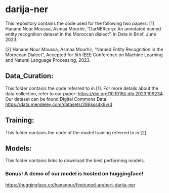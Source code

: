 # darija-ner
This repository contains the code used for the following two papers: 
[1]	Hanane Nour Moussa, Asmaa Mourhir, “DarNERcorp: An annotated named entity recognition dataset in the Moroccan dialect”, in Data in Brief, June 2023.

[2]	Hanane Nour Moussa, Asmaa Mourhir, “Named Entity Recognition in the Moroccan Dialect”, Accepted for 5th IEEE Conference on Machine Learning and Natural Language Processing, 2023.
## Data_Curation: 
This folder contains the code referred to in [1]. 
For more details about the data collection, refer to our paper: https://doi.org/10.1016/j.dib.2023.109234. Our dataset can be found Digital Commons Data: https://data.mendeley.com/datasets/286sss4k9v/4
## Training: 
This folder contains the code of the model training referred to in [2]. 
## Models: 
This folder contains links to download the best performing models.
### Bonus! A demo of our model is hosted on huggingface! 
https://huggingface.co/hananour/finetuned-arabert-darija-ner
